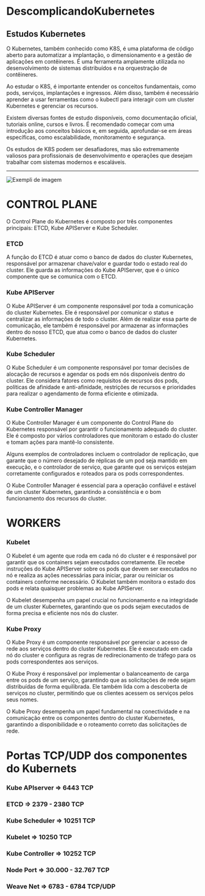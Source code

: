 # DescomplicandoKubernetes
## Estudos Kubernetes

O Kubernetes, também conhecido como K8S, é uma plataforma de código aberto para automatizar a implantação, o dimensionamento e a gestão de aplicações em contêineres. É uma ferramenta amplamente utilizada no desenvolvimento de sistemas distribuídos e na orquestração de contêineres.

Ao estudar o K8S, é importante entender os conceitos fundamentais, como pods, serviços, implantações e ingressos. Além disso, também é necessário aprender a usar ferramentas como o kubectl para interagir com um cluster Kubernetes e gerenciar os recursos.

Existem diversas fontes de estudo disponíveis, como documentação oficial, tutoriais online, cursos e livros. É recomendado começar com uma introdução aos conceitos básicos e, em seguida, aprofundar-se em áreas específicas, como escalabilidade, monitoramento e segurança.

Os estudos de K8S podem ser desafiadores, mas são extremamente valiosos para profissionais de desenvolvimento e operações que desejam trabalhar com sistemas modernos e escaláveis.

---
![Exempli de imagem](https://www.notion.so/Kubernetes-K8S-d9a8256bd91443378f99b02506024731?pvs=4#81c88f25e39e460bab706973acd399e3)


# CONTROL PLANE

O Control Plane do Kubernetes é composto por três componentes principais: ETCD, Kube APIServer e Kube Scheduler.

### ETCD

A função do ETCD é atuar como o banco de dados do cluster Kubernetes, responsável por armazenar chave/valor e guardar todo o estado real do cluster. Ele guarda as informações do Kube APIServer, que é o único componente que se comunica com o ETCD.

### Kube APIServer

O Kube APIServer é um componente responsável por toda a comunicação do cluster Kubernetes. Ele é responsável por comunicar o status e centralizar as informações de todo o cluster. Além de realizar essa parte de comunicação, ele também é responsável por armazenar as informações dentro do nosso ETCD, que atua como o banco de dados do cluster Kubernetes.

### Kube Scheduler

O Kube Scheduler é um componente responsável por tomar decisões de alocação de recursos e agendar os pods em nós disponíveis dentro do cluster. Ele considera fatores como requisitos de recursos dos pods, políticas de afinidade e anti-afinidade, restrições de recursos e prioridades para realizar o agendamento de forma eficiente e otimizada.

### Kube Controller Manager

O Kube Controller Manager é um componente do Control Plane do Kubernetes responsável por garantir o funcionamento adequado do cluster. Ele é composto por vários controladores que monitoram o estado do cluster e tomam ações para mantê-lo consistente.

Alguns exemplos de controladores incluem o controlador de replicação, que garante que o número desejado de réplicas de um pod seja mantido em execução, e o controlador de serviço, que garante que os serviços estejam corretamente configurados e roteados para os pods correspondentes.

O Kube Controller Manager é essencial para a operação confiável e estável de um cluster Kubernetes, garantindo a consistência e o bom funcionamento dos recursos do cluster.

# WORKERS

### Kubelet

O Kubelet é um agente que roda em cada nó do cluster e é responsável por garantir que os containers sejam executados corretamente. Ele recebe instruções do Kube APIServer sobre os pods que devem ser executados no nó e realiza as ações necessárias para iniciar, parar ou reiniciar os containers conforme necessário. O Kubelet também monitora o estado dos pods e relata quaisquer problemas ao Kube APIServer.

O Kubelet desempenha um papel crucial no funcionamento e na integridade de um cluster Kubernetes, garantindo que os pods sejam executados de forma precisa e eficiente nos nós do cluster.

### Kube Proxy

O Kube Proxy é um componente responsável por gerenciar o acesso de rede aos serviços dentro do cluster Kubernetes. Ele é executado em cada nó do cluster e configura as regras de redirecionamento de tráfego para os pods correspondentes aos serviços.

O Kube Proxy é responsável por implementar o balanceamento de carga entre os pods de um serviço, garantindo que as solicitações de rede sejam distribuídas de forma equilibrada. Ele também lida com a descoberta de serviços no cluster, permitindo que os clientes acessem os serviços pelos seus nomes.

O Kube Proxy desempenha um papel fundamental na conectividade e na comunicação entre os componentes dentro do cluster Kubernetes, garantindo a disponibilidade e o roteamento correto das solicitações de rede.

# Portas TCP/UDP dos componentes do Kubernets

### Kube APIserver ⇒ 6443 TCP

### ETCD ⇒ 2379 - 2380 TCP

### Kube Scheduler ⇒ 10251 TCP

### Kubelet  ⇒ 10250 TCP

### Kube Controller ⇒ 10252 TCP

### Node Port ⇒ 30.000 - 32.767 TCP

### Weave Net ⇒ 6783 - 6784 TCP/UDP

